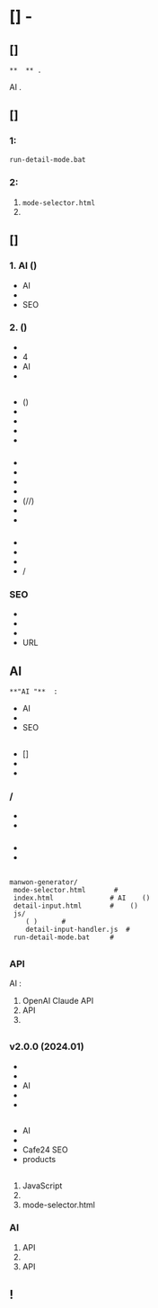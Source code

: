# []   -

## []
    **  ** .
 AI            .

## []

###  1:
```bash
run-detail-mode.bat
```

###  2:
1. `mode-selector.html`
2.

## []

### 1. AI    ()
-   AI
-
- SEO

### 2.     ()
-
- 4
- AI
-

##

###
-  ()
-
-
-
-

###
-
-
-
-
-  (//)
-
-

###
-
-
-
- /

### SEO
-
-
-
-   URL

##  AI

    **"AI "**  :
-    AI
-
- SEO

##

###
-   []
-
-

###  /
-
-

###
-
-

##

```
manwon-generator/
 mode-selector.html       #
 index.html              # AI    ()
 detail-input.html       #    ()
 js/
    ( )      #
    detail-input-handler.js  #
 run-detail-mode.bat     #
```

##

### API
AI   :
1. OpenAI  Claude API
2.    API
3.

##

### v2.0.0 (2024.01)
-
-
- AI
-
-

##

-  AI
-
- Cafe24 SEO
-   products

##

###
1.  JavaScript
2.
3. mode-selector.html

### AI
1. API
2.
3. API

##

   !
-   